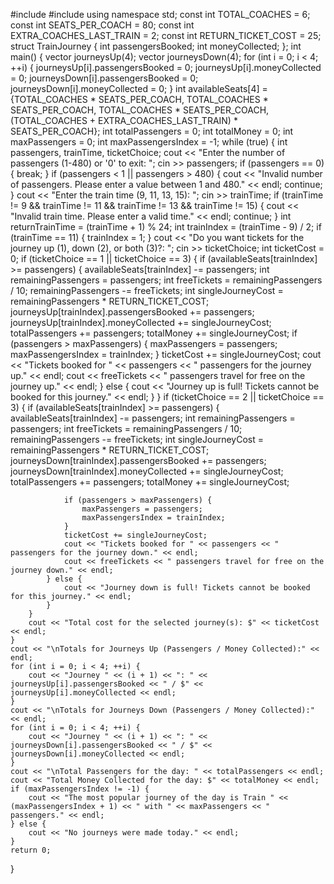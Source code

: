 #include <iostream>
#include <vector>
using namespace std;
const int TOTAL_COACHES = 6;
const int SEATS_PER_COACH = 80;
const int EXTRA_COACHES_LAST_TRAIN = 2;
const int RETURN_TICKET_COST = 25;
struct TrainJourney {
    int passengersBooked;
    int moneyCollected;
};
int main() {
    vector<TrainJourney> journeysUp(4);
    vector<TrainJourney> journeysDown(4);
    for (int i = 0; i < 4; ++i) {
        journeysUp[i].passengersBooked = 0;
        journeysUp[i].moneyCollected = 0;
        journeysDown[i].passengersBooked = 0;
        journeysDown[i].moneyCollected = 0;
    }
    int availableSeats[4] = {TOTAL_COACHES * SEATS_PER_COACH, TOTAL_COACHES * SEATS_PER_COACH, TOTAL_COACHES * SEATS_PER_COACH, (TOTAL_COACHES + EXTRA_COACHES_LAST_TRAIN) * SEATS_PER_COACH};
    int totalPassengers = 0;
    int totalMoney = 0;
    int maxPassengers = 0;
    int maxPassengersIndex = -1;
    while (true) {
        int passengers, trainTime, ticketChoice;
        cout << "Enter the number of passengers (1-480) or '0' to exit: ";
        cin >> passengers;
        if (passengers == 0) {
            break;
        }
        if (passengers < 1 || passengers > 480) {
            cout << "Invalid number of passengers. Please enter a value between 1 and 480." << endl;
            continue;
        }
        cout << "Enter the train time (9, 11, 13, 15): ";
        cin >> trainTime;
        if (trainTime != 9 && trainTime != 11 && trainTime != 13 && trainTime != 15) {
            cout << "Invalid train time. Please enter a valid time." << endl;
            continue;
        }
        int returnTrainTime = (trainTime + 1) % 24;
        int trainIndex = (trainTime - 9) / 2;
        if (trainTime == 11) {
            trainIndex = 1; 
        }
        cout << "Do you want tickets for the journey up (1), down (2), or both (3)?: ";
        cin >> ticketChoice;
        int ticketCost = 0;
        if (ticketChoice == 1 || ticketChoice == 3) {
            if (availableSeats[trainIndex] >= passengers) {
                availableSeats[trainIndex] -= passengers;
                int remainingPassengers = passengers;
                int freeTickets = remainingPassengers / 10;
                remainingPassengers -= freeTickets;
                int singleJourneyCost = remainingPassengers * RETURN_TICKET_COST;
                journeysUp[trainIndex].passengersBooked += passengers;
                journeysUp[trainIndex].moneyCollected += singleJourneyCost;
                totalPassengers += passengers;
                totalMoney += singleJourneyCost;
                if (passengers > maxPassengers) {
                    maxPassengers = passengers;
                    maxPassengersIndex = trainIndex;
                }
                ticketCost += singleJourneyCost;
                cout << "Tickets booked for " << passengers << " passengers for the journey up." << endl;
                cout << freeTickets << " passengers travel for free on the journey up." << endl;
            } else {
                cout << "Journey up is full! Tickets cannot be booked for this journey." << endl;
            }
        }
        if (ticketChoice == 2 || ticketChoice == 3) {
            if (availableSeats[trainIndex] >= passengers) {
                availableSeats[trainIndex] -= passengers;
                int remainingPassengers = passengers;
                int freeTickets = remainingPassengers / 10;
                remainingPassengers -= freeTickets;
                int singleJourneyCost = remainingPassengers * RETURN_TICKET_COST;
                journeysDown[trainIndex].passengersBooked += passengers;
                journeysDown[trainIndex].moneyCollected += singleJourneyCost;
                totalPassengers += passengers;
                totalMoney += singleJourneyCost;

                if (passengers > maxPassengers) {
                    maxPassengers = passengers;
                    maxPassengersIndex = trainIndex;
                }
                ticketCost += singleJourneyCost;
                cout << "Tickets booked for " << passengers << " passengers for the journey down." << endl;
                cout << freeTickets << " passengers travel for free on the journey down." << endl;
            } else {
                cout << "Journey down is full! Tickets cannot be booked for this journey." << endl;
            }
        }
        cout << "Total cost for the selected journey(s): $" << ticketCost << endl;
    }
    cout << "\nTotals for Journeys Up (Passengers / Money Collected):" << endl;
    for (int i = 0; i < 4; ++i) {
        cout << "Journey " << (i + 1) << ": " << journeysUp[i].passengersBooked << " / $" << journeysUp[i].moneyCollected << endl;
    }
    cout << "\nTotals for Journeys Down (Passengers / Money Collected):" << endl;
    for (int i = 0; i < 4; ++i) {
        cout << "Journey " << (i + 1) << ": " << journeysDown[i].passengersBooked << " / $" << journeysDown[i].moneyCollected << endl;
    }
    cout << "\nTotal Passengers for the day: " << totalPassengers << endl;
    cout << "Total Money Collected for the day: $" << totalMoney << endl;
    if (maxPassengersIndex != -1) {
        cout << "The most popular journey of the day is Train " << (maxPassengersIndex + 1) << " with " << maxPassengers << " passengers." << endl;
    } else {
        cout << "No journeys were made today." << endl;
    }
    return 0;
}
